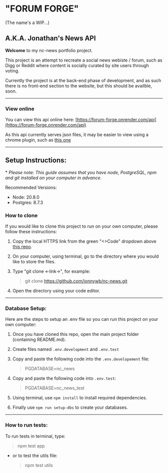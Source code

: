 # "FORUM FORGE"

(The name's a WIP...)

## A.K.A. Jonathan's News API

**Welcome** to my nc-news portfolio project.

This project is an attempt to recreate a social news webiste / forum, such as Digg or Reddit where content is socially curated by site users through voting.

Currently the project is at the back-end phase of development, and as such there is no front-end section to the website, but this should be availble, soon.

---

### View online

You can view this api online here:
[https://forum-forge.onrender.com/api](https://forum-forge.onrender.com/api)

As this api currently serves json files, it may be easier to view using a chrome plugin, such as
[this one](https://chrome.google.com/webstore/detail/json-formatter/bcjindcccaagfpapjjmafapmmgkkhgoa?hl=en)

---

## Setup Instructions:

\* _Please note: This guide assumes that you have node, PostgreSQL, npm and git installed on your computer in advance._

Recommended Versions:

- Node: 20.8.0
- Postgres: 8.7.3

### How to clone

If you would like to clone this project to run on your own computer, please follow these instructions:

1. Copy the local HTTPS link from the green "<>Code" dropdown above [this repo](https://github.com/jonnywb/nc-news).

2. On your computer, using terminal, go to the directory where you would like to store the files.

3. Type "git clone <-link->", for example:

   > git clone https://github.com/jonnywb/nc-news.git

4. Open the directory using your code editor.

---

### Database Setup:

Here are the steps to setup an .env file so you can run this project on your own computer:

1. Once you have cloned this repo, open the main project folder (containing README.md).

2. Create files named `.env.development` and `.env.test`

3. Copy and paste the following code into the `.env.developement` file:

   > PGDATABASE=nc_news

4. Copy and paste the following code into `.env.test`:

   > PGDATABASE=nc_news_test

5. Using terminal, use `npm install` to install required dependencies.

6. Finally use `npm run setup-dbs` to create your databases.

---

### How to run tests:

To run tests in terminal, type:

> npm test app

- or to test the utils file:

  > npm test utils
